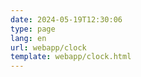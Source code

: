 ```yaml
---
date: 2024-05-19T12:30:06
type: page
lang: en
url: webapp/clock
template: webapp/clock.html
---
```


